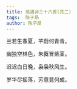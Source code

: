 ```yaml
---
title: 感遇诗三十八首(其二) 
tags:  陈子昂
author: 陈子昂
---
```


兰若生春夏，芊蔚何青青。

幽独空林色，朱蕤冒紫茎。

迟迟白日晚，袅袅秋风生。

岁华尽摇落，芳意竟何成。
